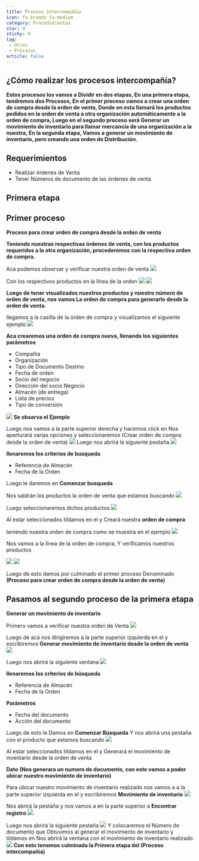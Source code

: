 ```yaml
---
title: Proceso Intercompañía
icon: fa-brands fa-medium
category: Procedimientos
star: 9
sticky: 9
tag:
 - Otros
 - Procesos
article: false
---
```


## ¿Cómo realizar los procesos intercompañía?

**Estos procesos los vamos a Dividir en dos etapas, En una primera etapa, tendremos dos Procesos, En el primer proceso vamos a crear una orden de compra desde la orden de venta, Donde en esta llamará los productos pedidos en la orden de venta a otra organización automáticamente a la orden de compra, Luego en el segundo proceso será Generar un movimiento de inventario para llamar mercancía de una organización a la nuestra, En la segunda etapa, Vamos a generar un movimiento de inventario, pero creando una orden de Distribución.**

## Requerimientos
- Realizar órdenes de Venta
- Tener Números de documento de las órdenes de venta

## **Primera etapa**

## Primer proceso
**Proceso para crear orden de compra desde la orden de venta**

**Teniendo nuestras respectivas órdenes de venta, con los productos requeridos a la otra organización, procederemos con la respectiva orden de compra.**

Aca podemos observar y verificar nuestra orden de venta
![](/assets/img/docs/general/intercompany-process1.png)

Con los respectivos productos en la línea de la orden
![](/assets/img/docs/general/intercompany-process2.png)
![](/assets/img/docs/general/intercompany-process3.png)

**Luego de tener visualizados nuestros productos y nuestro número de orden de venta, nos vamos
La orden de compra para generarlo desde la orden de venta.**

llegamos a la casilla de la orden de compra y visualizamos el siguiente ejemplo
![](/assets/img/docs/general/intercompany-process4.png)

**Aca crearemos una orden de compra nueva, llenando los siguientes parámetros**
- Compañía
- Organización
- Tipo de Documento Destino
- Fecha de orden
- Socio del negocio
- Dirección del socio Negocio
- Almacén (de entrega)
- Lista de precios
- Tipo de conversión

![](/assets/img/docs/general/intercompany-process4.png)
**Se observa el Ejemplo**

Luego nos vamos a la parte superior derecha y hacemos click en   <i class="fa-solid fa-gear"></i>
Nos aperturará varias opciones y seleccionaremos (Crear orden de compra desde la orden de venta)
![](/assets/img/docs/general/intercompany-process5.png)
Luego nos abrirá la siguiente pestaña
![](/assets/img/docs/general/intercompany-process6.png)

**llenaremos los criterios de busqueda**
- Referencia de Almacén
- Fecha de la Orden

Luego le daremos en **Comenzar busqueda**

Nos saldrán los productos la orden de venta que estamos buscando
![](/assets/img/docs/general/intercompany-process7.png)

Luego seleccionaremos dichos productos
![](/assets/img/docs/general/intercompany-process8.png)

Al estar seleccionados tildamos en el  <i class="fa-solid fa-check"></i>   y Creará nuestra **orden de compra**

teniendo nuestra orden de compra como se muestra en el ejemplo
![](/assets/img/docs/general/intercompany-process4.png)

Nos vamos a la línea de la orden de compra, Y verificamos nuestros productos

![](/assets/img/docs/general/intercompany-process9.png)
![](/assets/img/docs/general/intercompany-process10.png)

Luego de esto damos por culminado el primer proceso Denominado **(Proceso para crear orden de compra desde la orden de venta)**

## **Pasamos al segundo proceso de la primera etapa**

**Generar un movimiento de inventario**

Primero vamos a verificar nuestra orden de Venta
![](/assets/img/docs/general/intercompany-process11.png)

Luego de acá nos dirigiremos a la parte superior izquierda en el <i class="fa-solid fa-magnifying-glass"></i>  y escribiremos **Generar movimiento de inventario desde la orden de venta**
![](/assets/img/docs/general/intercompany-process15.png)

Luego nos abrirá la siguiente ventana
![](/assets/img/docs/general/intercompany-process12.png)

**llenaremos los criterios de búsqueda**
- Referencia de Almacén
- Fecha de la Orden

**Parámetros**
- Fecha del documento
- Acción del documento

Luego de esto le Damos en **Comenzar Búsqueda**
Y nos abrirá una pestaña con el producto que estamos buscando
![](/assets/img/docs/general/intercompany-process13.png)

Al estar seleccionados tildamos en el  <i class="fa-solid fa-check"></i>   y Generará el  movimiento de inventario desde la orden de venta

**Dato** **(Nos generara un numero de documento, con este vamos a poder ubicar nuestro movimiento de inventario)**

Para ubicar nuestro movimiento de inventario realizado nos vamos a a la parte superior izquierda en el <i class="fa-solid fa-magnifying-glass"></i> 
y escribiremos **Movimiento de inventario**
![](/assets/img/docs/general/intercompany-process16.png)

Nos abrirá la pestaña y nos vamos a <i class="fa-solid fa-magnifying-glass"></i> en la parte superior a **Encontrar registro**
![](/assets/img/docs/general/intercompany-process17.png)

Luego nos abrirá la siguiente pestaña
![](/assets/img/docs/general/intercompany-process18.png)
Y colocaremos el Número de documento que Obtuvimos al generar el movimiento de inventario y tildamos en <i class="fa-solid fa-check"></i>
Nos abrirá la ventana con el movimiento de inventario realizado
![](/assets/img/docs/general/intercompany-process14.png)
**Con esto tenemos culminada la Primera etapa del (Proceso intercompañía)**


